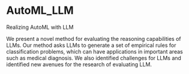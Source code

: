 # AutoML_LLM
Realizing AutoML with LLM

We present a novel method for evaluating the reasoning capabilities of LLMs. Our method
asks LLMs to generate a set of empirical rules for classification problems, which can have
applications in important areas such as medical diagnosis. We also identified challenges
for LLMs and identified new avenues for the research of evaluating LLM.


